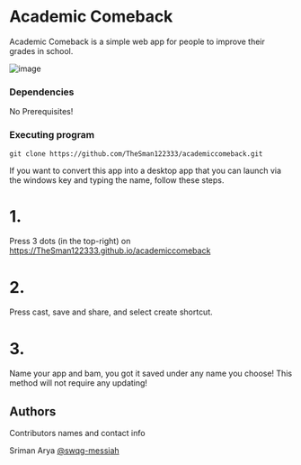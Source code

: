 # Academic Comeback

Academic Comeback is a simple web app for people to improve their grades in school.

![image](https://github.com/user-attachments/assets/7d6b20aa-12bf-4b7b-8e0d-3c4cddb7aba4)


### Dependencies

No Prerequisites!

### Executing program
```
git clone https://github.com/TheSman122333/academiccomeback.git
```

If you want to convert this app into a desktop app that you can launch via the windows key and typing the name, follow these steps.

# 1.
Press 3 dots (in the top-right) on https://TheSman122333.github.io/academiccomeback

# 2.
Press cast, save and share, and select create shortcut.

# 3.
Name your app and bam, you got it saved under any name you choose! This method will not require any updating!


## Authors

Contributors names and contact info

Sriman Arya
[@swqg-messiah](https://github.com/TheSman122333)
